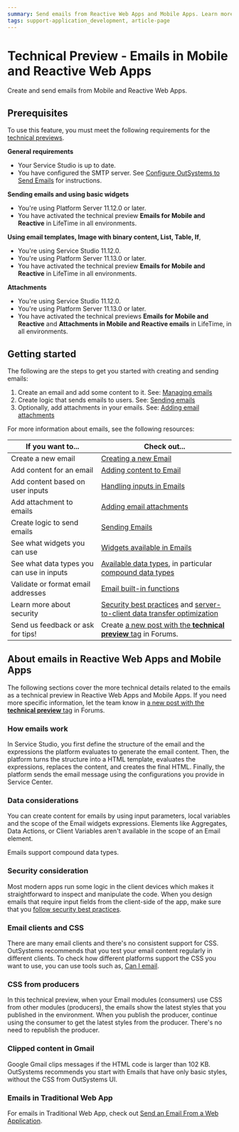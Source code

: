 ```yaml
---
summary: Send emails from Reactive Web Apps and Mobile Apps. Learn more about how emails work in OutSystems.
tags: support-application_development, article-page
---
```


# Technical Preview - Emails in Mobile and Reactive Web Apps

Create and send emails from Mobile and Reactive Web Apps.

## Prerequisites

To use this feature, you must meet the following requirements for the [technical previews](https://success.outsystems.com/Support/Enterprise_Customers/Upgrading/Technical_Preview_features).

**General requirements**

* Your Service Studio is up to date.
* You have configured the SMTP server. See [Configure OutSystems to Send Emails](../../../extensibility-and-integration/configure-send-emails.md) for instructions.

**Sending emails and using basic widgets**

* You're using Platform Server 11.12.0 or later.
* You have activated the technical preview **Emails for Mobile and Reactive** in LifeTime in all environments.

**Using email templates, Image with binary content, List, Table, If**,

* You're using Service Studio 11.12.0.
* You're using Platform Server 11.13.0 or later.
* You have activated the technical preview **Emails for Mobile and Reactive** in LifeTime in all environments.

**Attachments** 

* You're using Service Studio 11.12.0.
* You're using Platform Server 11.13.0 or later.
* You have activated the technical previews **Emails for Mobile and Reactive** and **Attachments in Mobile and Reactive emails** in LifeTime, in all environments.

## Getting started

The following are the steps to get you started with creating and sending emails:

1. Create an email and add some content to it. See: [Managing emails](managing.md)
2. Create logic that sends emails to users. See: [Sending emails](sending.md)
3. Optionally, add attachments in your emails. See: [Adding email attachments](attachments.md)

For more information about emails, see the following resources:

If you want to... | Check out... |
| - | - |
| Create a new email | [Creating a new Email](managing.md#creating-a-new-email) | 
| Add content for an email | [Adding content to Email](managing.md#adding-content-to-email)| 
| Add content based on user inputs  | [Handling inputs in Emails](managing.md#handling-inputs-in-emails)| 
| Add attachment to emails  | [Adding email attachments](attachments.md)| 
| Create logic to send emails | [Sending Emails](sending.md)| 
| See what widgets you can use  | [Widgets available in Emails](widgets.md#widgets-available-in-emails)| 
| See what data types you can use in inputs  | [Available data types](../../../ref/data/data-types/available-data-types.md), in particular [compound data types](../../../ref/data/data-types/available-data-types.md#compound-data-types)  | 
| Validate or format email addresses | [Email built-in functions](../../../ref/lang/auto/builtinfunction.Email.final.md)  | 
| Learn more about security | [Security best practices](https://success.outsystems.com/Documentation/Best_Practices/Security/Reactive_web_security_best_practices) and [server-to-client data transfer optimization](https://success.outsystems.com/Support/Enterprise_Customers/Upgrading/Technical_Preview_-_Server-to-client_data_transfer_optimization) | 
| Send us feedback or ask for tips! | Create [a new post with the **technical preview** tag](https://www.outsystems.com/forums/tag/6875/technical-preview/) in Forums. |

## About emails in Reactive Web Apps and Mobile Apps

The following sections cover the more technical details related to the emails as a technical preview in Reactive Web Apps and Mobile Apps. If you need more specific information, let the team know in [a new post with the **technical preview** tag](https://www.outsystems.com/forums/tag/6875/technical-preview/) in Forums.

### How emails work

In Service Studio, you first define the structure of the email and the expressions the platform evaluates to generate the email content. Then, the platform turns the structure into a HTML template, evaluates the expressions, replaces the content, and creates the final HTML. Finally, the platform sends the email message using the configurations you provide in Service Center.

### Data considerations

You can create content for emails by using input parameters, local variables and the scope of the Email widgets expressions. Elements like Aggregates, Data Actions, or Client Variables aren't available in the scope of an Email element.

Emails support compound data types.

### Security consideration

Most modern apps run some logic in the client devices which makes it straightforward to inspect and manipulate the code. When you design emails that require input fields from the client-side of the app, make sure that you [follow security best practices](https://success.outsystems.com/Documentation/Best_Practices/Security/Reactive_web_security_best_practices).

### Email clients and CSS

There are many email clients and there's no consistent support for CSS. OutSystems recommends that you test your email content regularly in different clients. To check how different platforms support the CSS you want to use, you can use tools such as, [Can I email](https://www.caniemail.com/).

### CSS from producers

In this technical preview, when your Email modules (consumers) use CSS from other modules (producers), the emails show the latest styles that you published in the environment. When you publish the producer, continue using the consumer to get the latest styles from the producer. There's no need to republish the producer.

### Clipped content in Gmail

Google Gmail clips messages if the HTML code is larger than 102 KB. OutSystems recommends you start with Emails that have only basic styles, without the CSS from OutSystems UI.

### Emails in Traditional Web App

For emails in Traditional Web App, check out [Send an Email From a Web Application](../emails.md).
